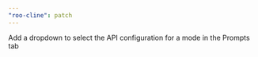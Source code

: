 ```yaml
---
"roo-cline": patch
---
```


Add a dropdown to select the API configuration for a mode in the Prompts tab
